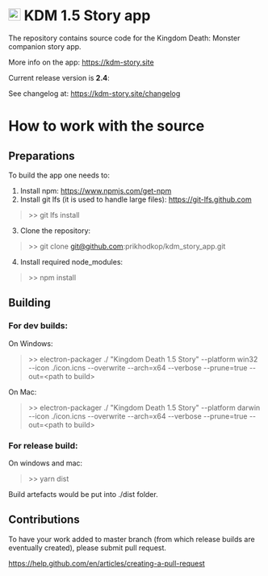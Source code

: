 # <img src="https://dl.dropboxusercontent.com/s/vr69eaqnvvm0kip/git_icon.png" width="24"> KDM 1.5 Story app



The repository contains source code for the Kingdom Death: Monster companion story app.

More info on the app: https://kdm-story.site

Current release version is **2.4**:

See changelog at: https://kdm-story.site/changelog

# How to work with the source

## Preparations

To build the app one needs to:

1. Install npm: https://www.npmjs.com/get-npm
2. Install git lfs (it is used to handle large files): https://git-lfs.github.com
> \>\> git lfs install
3. Clone the repository: 
> \>\> git clone git@github.com:prikhodkop/kdm_story_app.git
4. Install required node_modules:
> \>\> npm install

## Building

### For dev builds:

On Windows:

> \>\> electron-packager ./ "Kingdom Death 1.5 Story" --platform win32 --icon ./icon.icns --overwrite --arch=x64 --verbose --prune=true --out=\<path to build\>

On Mac:

> \>\> electron-packager ./ "Kingdom Death 1.5 Story" --platform darwin --icon ./icon.icns --overwrite --arch=x64 --verbose --prune=true --out=\<path to build\>

### For release build:

On windows and mac:

> \>\> yarn dist

Build artefacts would be put into ./dist folder.
  
## Contributions

To have your work added to master branch (from which release builds are eventually created), please submit pull request.

https://help.github.com/en/articles/creating-a-pull-request
